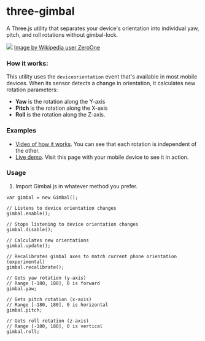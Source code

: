 # three-gimbal
A Three.js utility that separates your device's orientation into individual yaw, pitch, and roll rotations without gimbal-lock.

[![](https://github.com/marquizzo/three-gimbal/blob/master/yaw-pitch-roll.png)]()
[Image by Wikipedia user ZeroOne](https://en.wikipedia.org/wiki/Aircraft_principal_axes#/media/File:Flight_dynamics_with_text.png)

### How it works:
This utility uses the `deviceorientation` event that's available in most mobile devices. When its sensor detects a change in orientation, it calculates new rotation parameters:
- **Yaw** is the rotation along the Y-axis
- **Pitch** is the rotation along the X-axis
- **Roll** is the rotation along the Z-axis.


### Examples
- [Video of how it works](https://twitter.com/marquizzo/status/953356438184718337). You can see that each rotation is independent of the other.
- [Live demo](http://dyadstudios.com/code/gimbal/). Visit this page with your mobile device to see it in action.

### Usage
1. Import Gimbal.js in whatever method you prefer.

```
var gimbal = new Gimbal();

// Listens to device orientation changes
gimbal.enable();

// Stops listening to device orientation changes
gimbal.disable();

// Calculates new orientations
gimbal.update();

// Recalibrates gimbal axes to match current phone orientation (experimental)
gimbal.recalibrate();

// Gets yaw rotation (y-axis)
// Range [-180, 180], 0 is forward
gimbal.yaw;

// Gets pitch rotation (x-axis)
// Range [-180, 180], 0 is horizontal
gimbal.pitch;

// Gets roll rotation (z-axis)
// Range [-180, 180], 0 is vertical
gimbal.roll;
```